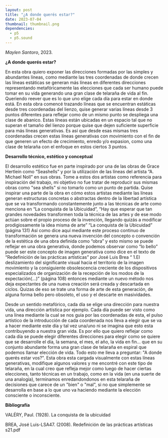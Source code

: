 ```yaml
---
layout: post
title: "¿A donde querés estar?"
date: 2023-07-04
thumbnail: thumbnail.png
dependencies:
  - p5
  - p5.sound
---
```


<div id="div-sketch">
  <script type="text/javascript" src="sketch.js"></script>
</div>

_Maylen Santoro_, 2023.

**¿A donde querés estar?**

En esta obra quiero exponer las direcciones formadas por las simples y abundantes líneas, como mediante las tres coordenadas de donde crecen las líneas estáticas se generan más líneas en diferentes direcciones representando metafóricamente las elecciones que cada ser humano puede tomar en su vida generando una gran clase de telaraña de vida al fin. Queriendo reever que es lo que uno elige cada día para estar en donde está.
 En esta obra comencé trazando líneas que se encuentran estáticas desde tres coordenadas del lienzo, quise generar varias líneas desde 3 puntos diferentes para reflejar como de un mismo punto se despliega una clase de abanico. Estas líneas están ubicadas en un espacio tal que no superan el tamaño del lienzo porque quise que dejen suficiente superficie para más líneas generativas. Es así que desde esas mismas tres coordenadas crecen estas líneas generativas con movimiento con el fin de que generen un efecto de crecimiento, enredo y/o expasion, como una clase de telaraña con el enfoque en estos ciertos 3 puntos.

**Desarrollo técnico, estético y conceptual**

El desarrollo estético fue en parte inspirado por una de las obras de Grace Hertlein como “Seashells” y por la utilización de las líneas del artista “A. Michael Noll” en sus obras. Tome a estos dos artistas como referencia para inspiración del trabajo, mi objetivo no fue tratar de reproducir sus mismas obras como "sea shells" si no tomarlo como un punto de partida. Quise inspirar una parte de la obra en cómo estos artistas mediante las líneas generan estructuras concretas o abstractas dentro de la libertad artística que se va transformando constantemente junto a las técnicas de arte como menciona en “La conquista de la Ubicuidad”, “Hay que esperar que tan grandes novedades transformen toda la técnica de las artes y de ese modo actúan sobre el propio proceso de la invención, llegando quizás a modificar prodigiosamente la idea misma de arte” “La conquista de la Ubicuidad” (página 131) Así como dice aquí mediante este proceso continuo de transformación se genera una nueva invención del concepto o convención de la estética de una obra definida como “obra” y esto mismo se puede reflejar en una obra generativa, donde podemos observar como “lo bello” puede ser este concepto de imagen generativa como dice en el texto de “Redefinición de las prácticas artísticas” por José Luis Brea “ 1.El deslizamiento del significante visual hacia el territorio de la imagen movimiento y la consiguiente obsolescencia creciente de los dispositivos especializados de organización de la recepción de los modos de la expectación(...)” (página 108) entonces mediante un nuevo método nos deja expectantes de una nueva creación será creada y descartada en ciclos. Quizas de eso se trate una forma de arte de esta generación, de alguna forma bello pero obsoleto, el uso y el descarte en masividades.

Desde un sentido metafórico, cada día se elige una dirección para nuestra vida, una dirección artística por ejemplo. Cada día puede ser visto como una línea mediante la cual se nos guia por las coordenadas de esta, el pulso artístico de la introducción de cada coordenada nos lleva a elegir que se va a hacer mediante este día y tal vez una/uno ni se imagina que esto esta contribuyendo a nuestra gran vida. Es por ello que quiero reflejar como cada día se puede elegir diferentes direcciones para elegir como se quiere que se desarrolle el día, la semana, el mes, el año, la vida en fin... que en su conjunto abundante forma una gran clase de telaraña en espiral que podemos llamar elección de vida. Todo esto me lleva a preguntar: "A donde querés estar vos?". Esta obra esta cargada visualmente con estas líneas generativas, modifique algunos valores y me encontré con este tipo de telaraña, en la cual creo que refleja mejor como luego de hacer ciertas elecciones, tanto técnicas en un trabajo, como en la vida (en una suerte de una analogía), terminamos enredandondonos en esta telaraña de decisiones que carece de un "bien" o "mal", si no que simplemente se desarrolla en base a lo que uno va haciendo mediante la elección consciente o inconsciente.


**Bibliografía**

VALÉRY, Paul. (1928). La conquista de la ubicuidad

BREA, José Luis-LSA47. (2008). Redefinición de las prácticas artísticas s21.pdf
